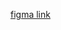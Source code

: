 
[figma link](https://www.figma.com/design/bJl5gHoaBpP4NYNOMVOsWp/Untitled?node-id=1-2&t=HxS5EFPOoP0V1YjU-1)
